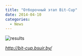 ```yaml
---
title: "Отборочный этап Bit-Cup"
date: 2014-04-10
categories:
  - News
---
```


![results](linux-admin.png)

_<http://bit-cup.bsuir.by/>_
